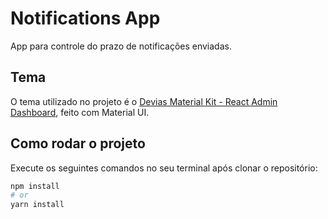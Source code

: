 # Notifications App

App para controle do prazo de notificações enviadas.

## Tema

O tema utilizado no projeto é o [Devias Material Kit - React Admin Dashboard](https://material-ui.com/store/items/devias-kit/), feito com Material UI.

## Como rodar o projeto

Execute os seguintes comandos no seu terminal após clonar o repositório:
```bash
npm install
# or 
yarn install
```